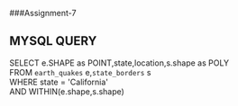 ###Assignment-7

## MYSQL QUERY


SELECT e.SHAPE as POINT,state,location,s.shape as POLY    
FROM  `earth_quakes` e,`state_borders` s      
WHERE state = 'California'    
AND WITHIN(e.shape,s.shape)      
